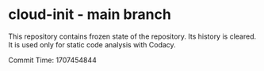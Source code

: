 # cloud-init - main branch

This repository contains frozen state of the repository.
Its history is cleared. It is used only for static code
analysis with Codacy.

Commit Time: 1707454844